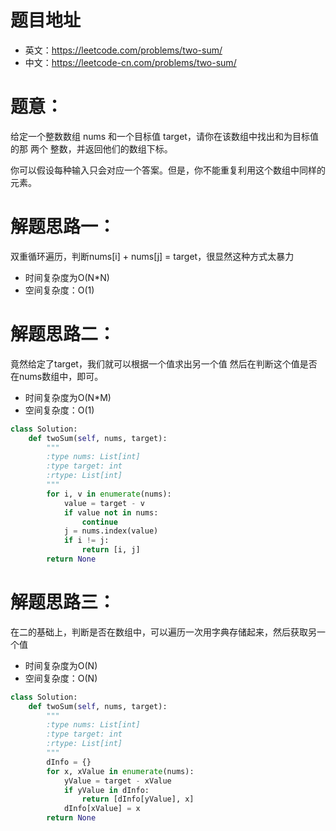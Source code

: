 # 题目地址
- 英文：https://leetcode.com/problems/two-sum/
- 中文：https://leetcode-cn.com/problems/two-sum/

# 题意：
给定一个整数数组 nums 和一个目标值 target，请你在该数组中找出和为目标值的那 两个 整数，并返回他们的数组下标。

你可以假设每种输入只会对应一个答案。但是，你不能重复利用这个数组中同样的元素。

# 解题思路一：
双重循环遍历，判断nums[i] + nums[j] = target，很显然这种方式太暴力
- 时间复杂度为O(N*N)
- 空间复杂度：O(1)

# 解题思路二：
竟然给定了target，我们就可以根据一个值求出另一个值
然后在判断这个值是否在nums数组中，即可。
- 时间复杂度为O(N*M)
- 空间复杂度：O(1)
<!--python0-->
```python
class Solution:
    def twoSum(self, nums, target):
        """
        :type nums: List[int]
        :type target: int
        :rtype: List[int]
        """
        for i, v in enumerate(nums):
            value = target - v
            if value not in nums:
                continue
            j = nums.index(value)
            if i != j:
                return [i, j]
        return None

```

# 解题思路三：
在二的基础上，判断是否在数组中，可以遍历一次用字典存储起来，然后获取另一个值
- 时间复杂度为O(N)
- 空间复杂度：O(N)
<!--python1-->
```python
class Solution:
    def twoSum(self, nums, target):
        """
        :type nums: List[int]
        :type target: int
        :rtype: List[int]
        """
        dInfo = {}
        for x, xValue in enumerate(nums):
            yValue = target - xValue
            if yValue in dInfo:
                return [dInfo[yValue], x]
            dInfo[xValue] = x
        return None

```
